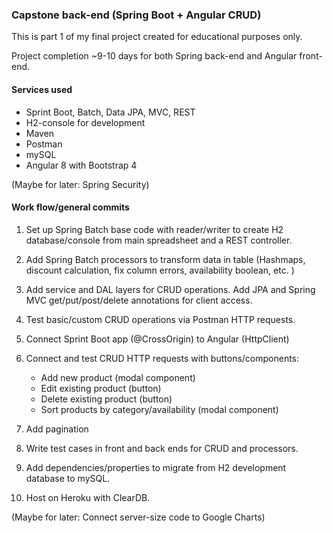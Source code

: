### Capstone back-end (Spring Boot + Angular CRUD)

This is part 1 of my final project created for educational purposes only.

Project completion ~9-10 days for both Spring back-end and Angular front-end.

#### Services used
* Sprint Boot, Batch, Data JPA, MVC, REST
* H2-console for development
* Maven
* Postman
* mySQL
* Angular 8 with Bootstrap 4

(Maybe for later: Spring Security)

#### Work flow/general commits

1. Set up Spring Batch base code with reader/writer to create H2 database/console from main spreadsheet and a REST controller.

2. Add Spring Batch processors to transform data in table (Hashmaps, discount calculation, fix column errors, availability boolean, etc. )

3. Add service and DAL layers for CRUD operations. Add JPA and Spring MVC get/put/post/delete annotations for client access.

4. Test basic/custom CRUD operations via Postman HTTP requests.

5. Connect Sprint Boot app (@CrossOrigin) to Angular (HttpClient)

6. Connect and test CRUD HTTP requests with buttons/components:
   * Add new product (modal component)
   * Edit existing product (button)
   * Delete existing product (button)
   * Sort products by category/availability (modal component)
   
7. Add pagination

8. Write test cases in front and back ends for CRUD and processors.

9. Add dependencies/properties to migrate from H2 development database to mySQL.

10. Host on Heroku with ClearDB. 

(Maybe for later: Connect server-size code to Google Charts)